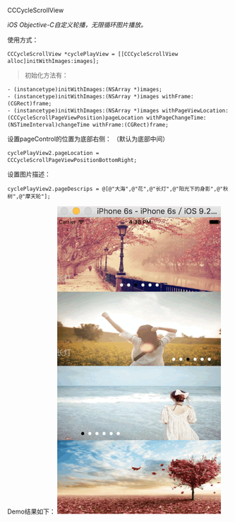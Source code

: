 CCCycleScrollView

*iOS Objective-C自定义轮播，无限循环图片播放。*

使用方式：

```
CCCycleScrollView *cyclePlayView = [[CCCycleScrollView alloc]initWithImages:images];
```
>初始化方法有：

```
- (instancetype)initWithImages:(NSArray *)images;
- (instancetype)initWithImages:(NSArray *)images withFrame:(CGRect)frame;
- (instancetype)initWithImages:(NSArray *)images withPageViewLocation:(CCCycleScrollPageViewPosition)pageLocation withPageChangeTime:(NSTimeInterval)changeTime withFrame:(CGRect)frame;
```
设置pageControl的位置为底部右侧：
（默认为底部中间）

```
cyclePlayView2.pageLocation = CCCycleScrollPageViewPositionBottomRight;
```
设置图片描述：

```
cyclePlayView2.pageDescrips = @[@"大海",@"花",@"长灯",@"阳光下的身影",@"秋树",@"摩天轮"];
```
Demo结果如下：
![image](https://github.com/FannCyii/CCCycleScrollView/blob/master/cccycleScrollView.gif)

